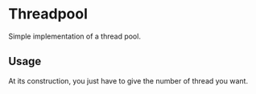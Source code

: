 # Threadpool

Simple implementation of a thread pool.

## Usage

At its construction, you just have to give the number of thread you want.
